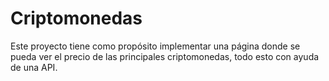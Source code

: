 # Criptomonedas
Este proyecto tiene como propósito implementar una página donde se pueda ver el precio de las principales criptomonedas,
todo esto con ayuda de una API.
